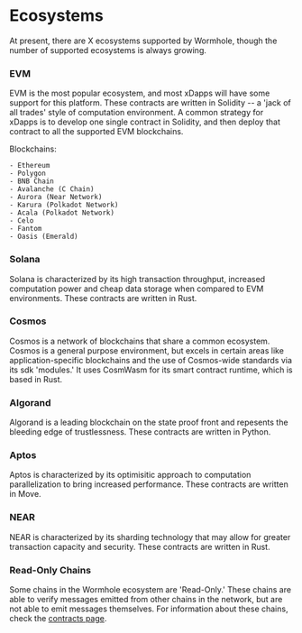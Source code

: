# Ecosystems
<!-- TODO: everything. Descriptions should highlight advantages of given chains (most used, tps, best finality, ...) -->

<!-- TODO: slurp in number and descriptions -->
At present, there are X ecosystems supported by Wormhole, though the number of supported ecosystems is always growing.


### EVM

<!-- TODO: popular by what metric?-->
EVM is the most popular ecosystem, and most xDapps will have some support for this platform. These contracts are written in Solidity -- a 'jack of all trades' style of computation environment. A common strategy for xDapps is to develop one single contract in Solidity, and then deploy that contract to all the supported EVM blockchains.

Blockchains:

<!-- TODO: Dont list these here, instead link off to chains -->
    - Ethereum
    - Polygon
    - BNB Chain
    - Avalanche (C Chain)
    - Aurora (Near Network)
    - Karura (Polkadot Network)
    - Acala (Polkadot Network)
    - Celo
    - Fantom
    - Oasis (Emerald)

### Solana

Solana is characterized by its high transaction throughput, increased computation power and cheap data storage when compared to EVM environments. These contracts are written in Rust.

### Cosmos

Cosmos is a network of blockchains that share a common ecosystem. Cosmos is a general purpose environment, but excels in certain areas like application-specific blockchains and the use of Cosmos-wide standards via its sdk 'modules.' It uses CosmWasm for its smart contract runtime, which is based in Rust.

### Algorand

Algorand is a leading blockchain on the state proof front and repesents the bleeding edge of trustlessness. These contracts are written in Python.

### Aptos

Aptos is characterized by its optimisitic approach to computation parallelization to bring increased performance. These contracts are written in Move.

### NEAR

NEAR is characterized by its sharding technology that may allow for greater transaction capacity and security. These contracts are written in Rust.

### Read-Only Chains

Some chains in the Wormhole ecosystem are 'Read-Only.' These chains are able to verify messages emitted from other chains in the network, but are not able to emit messages themselves. For information about these chains, check the [contracts page](TODO).
